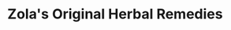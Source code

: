 ---
title: "Zola's Original Herbal Remedies"
url: /jamaica/zolas-original-herbal-remedies/
shop: Kräuter
---